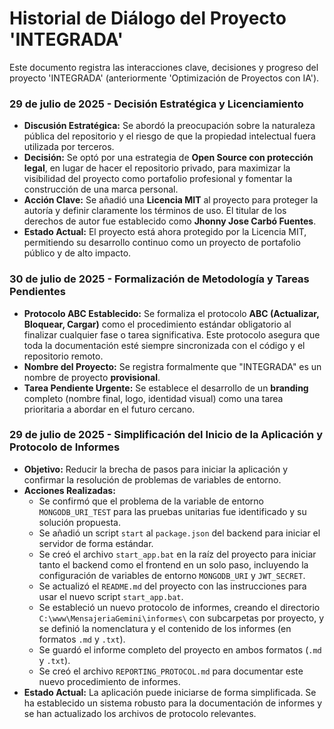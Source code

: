 # Historial de Diálogo del Proyecto 'INTEGRADA'

Este documento registra las interacciones clave, decisiones y progreso del proyecto 'INTEGRADA' (anteriormente 'Optimización de Proyectos con IA').

### 29 de julio de 2025 - Decisión Estratégica y Licenciamiento

- **Discusión Estratégica:** Se abordó la preocupación sobre la naturaleza pública del repositorio y el riesgo de que la propiedad intelectual fuera utilizada por terceros.
- **Decisión:** Se optó por una estrategia de **Open Source con protección legal**, en lugar de hacer el repositorio privado, para maximizar la visibilidad del proyecto como portafolio profesional y fomentar la construcción de una marca personal.
- **Acción Clave:** Se añadió una **Licencia MIT** al proyecto para proteger la autoría y definir claramente los términos de uso. El titular de los derechos de autor fue establecido como **Jhonny Jose Carbó Fuentes**.
- **Estado Actual:** El proyecto está ahora protegido por la Licencia MIT, permitiendo su desarrollo continuo como un proyecto de portafolio público y de alto impacto.

### 30 de julio de 2025 - Formalización de Metodología y Tareas Pendientes

- **Protocolo ABC Establecido:** Se formaliza el protocolo **ABC (Actualizar, Bloquear, Cargar)** como el procedimiento estándar obligatorio al finalizar cualquier fase o tarea significativa. Este protocolo asegura que toda la documentación esté siempre sincronizada con el código y el repositorio remoto.
- **Nombre del Proyecto:** Se registra formalmente que "INTEGRADA" es un nombre de proyecto **provisional**. 
- **Tarea Pendiente Urgente:** Se establece el desarrollo de un **branding** completo (nombre final, logo, identidad visual) como una tarea prioritaria a abordar en el futuro cercano.

### 29 de julio de 2025 - Simplificación del Inicio de la Aplicación y Protocolo de Informes

- **Objetivo:** Reducir la brecha de pasos para iniciar la aplicación y confirmar la resolución de problemas de variables de entorno.
- **Acciones Realizadas:**
    - Se confirmó que el problema de la variable de entorno `MONGODB_URI_TEST` para las pruebas unitarias fue identificado y su solución propuesta.
    - Se añadió un script `start` al `package.json` del backend para iniciar el servidor de forma estándar.
    - Se creó el archivo `start_app.bat` en la raíz del proyecto para iniciar tanto el backend como el frontend en un solo paso, incluyendo la configuración de variables de entorno `MONGODB_URI` y `JWT_SECRET`.
    - Se actualizó el `README.md` del proyecto con las instrucciones para usar el nuevo script `start_app.bat`.
    - Se estableció un nuevo protocolo de informes, creando el directorio `C:\www\MensajeriaGemini\informes\` con subcarpetas por proyecto, y se definió la nomenclatura y el contenido de los informes (en formatos `.md` y `.txt`).
    - Se guardó el informe completo del proyecto en ambos formatos (`.md` y `.txt`).
    - Se creó el archivo `REPORTING_PROTOCOL.md` para documentar este nuevo procedimiento de informes.
- **Estado Actual:** La aplicación puede iniciarse de forma simplificada. Se ha establecido un sistema robusto para la documentación de informes y se han actualizado los archivos de protocolo relevantes.